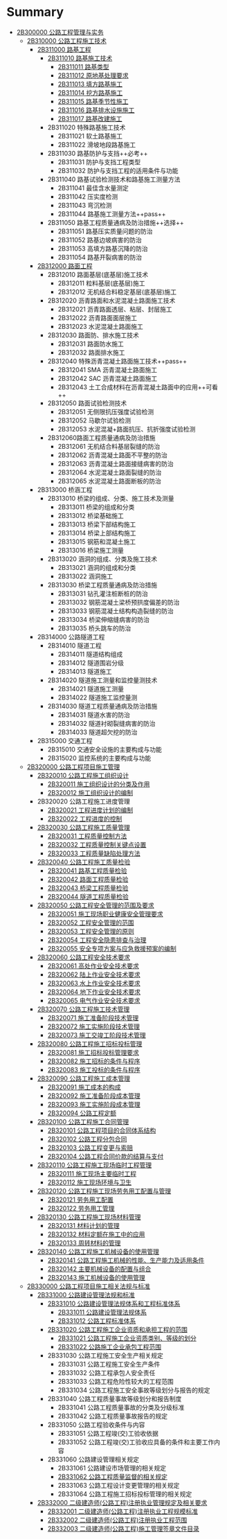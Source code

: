 # Summary

* [2B300000 公路工程管理与实务](README.md)
  * [2B310000 公路工程施工技术](2B310000/README.md)
    * [2B311000 路基工程](2B310000/2B311000.md)
      * [2B311010 路基施工技术](2B310000/2B311010.md)
        * [2B311011 路基类型](2B310000/2B311010/2b311011-lu-ji-lei-xing.md)
        * [2B311012 原地基处理要求](2B310000/2B311010/2b311012-yuan-di-ji-chu-li-yao-qiu.md)
        * [2B311013 填方路基施工](2B310000/2B311010/2b311013-tian-fang-lu-ji-shi-gong.md)
        * [2B311014 挖方路基施工](2B310000/2B311010/2b311014-wa-fang-lu-ji-shi-gong.md)
        * [2B311015 路基季节性施工](2B310000/2B311010/2b311015-lu-ji-ji-jie-xing-shi-gong.md)
        * [2B311016 路基排水设施施工](2B310000/2B311010/2b311016-lu-ji-pai-shui-she-shi-shi-gong.md)
        * [2B311017 路基改建施工](2B310000/2B311010/2b311017-lu-ji-gai-jian-shi-gong.md)
      * 2B311020 特殊路基施工技术
        * 2B311021 软土路基施工
        * 2B311022 滑坡地段路基施工
      * 2B311030 路基防护与支挡++必考++
        * 2B311031 防护与支挡工程类型
        * 2B311032 防护与支挡工程的适用条件与功能
      * 2B311040 路基试验检测技术和路基施工测量方法
        * 2B311041 最佳含水量测定
        * 2B311042 压实度检测
        * 2B311043 弯沉检测
        * 2B311044 路基施工测量方法++pass++
      * 2B311050 路基工程质量通病及防治措施++选择++
        * 2B311051 路基压实质量问题的防治
        * 2B311052 路基边坡病害的防治
        * 2B311053 高填方路基沉降的防治
        * 2B311054 路基开裂病害的防治
    * [2B312000 路面工程](2B310000/)
      * 2B312010 路面基层\(底基层\)施工技术
        * 2B312011 粒料基层\(底基层\)施工
        * 2B312012 无机结合料稳定基层\(底基层\)施工
      * 2B312020 沥青路面和水泥混凝土路面施工技术
        * 2B312021 沥青路面透层、粘层、封层施工
        * 2B312022 沥青路面面层施工
        * 2B312023 水泥混凝土路面施工
      * 2B312030 路面防、排水施工技术
        * 2B312031 路面防水施工
        * 2B312032 路面排水施工
      * 2B312040 特殊沥青混凝土路面施工技术++pass++
        * 2B312041 SMA 沥青混凝土路面施工
        * 2B312042 SAC 沥青混凝土路面施工
        * 2B312043 土工合成材料在沥青混凝土路面中的应用++可看++
      * 2B312050 路面试验检测技术
        * 2B312051 无侧限抗压强度试验检测
        * 2B312052 马歇尔试验检测
        * 2B312053 水泥混凝+路面抗压、抗折强度试验检测
      * 2B312060路面工程质量通病及防治措施
        * 2B312061 无机结合料基层裂缝的防治
        * 2B312062 沥青混凝土路面不平整的防治
        * 2B312063 沥青混凝土路面接缝病害的防治
        * 2B312064 水泥混凝土路面裂缝的防治
        * 2B312065 水泥混凝土路面断板的防治
    * 2B313000 桥涵工程
      * 2B313010 桥梁的组成、分类、施工技术及测量
        * 2B313011 桥梁的组成和分类
        * 2B313012 桥梁基础施工
        * 2B313013 桥梁下部结构施工
        * 2B313014 桥梁上部结构施工
        * 2B313015 钢筋和混凝土施工
        * 2B313016 桥梁施工测量
      * 2B313020 涵洞的组成、分类及施工技术
        * 2B313021 涵洞的组成和分类
        * 2B313022 涵洞施工
      * 2B313030 桥梁工程质量通病及防治措施
        * 2B313031 钻孔灌注桩断桩的防治
        * 2B313032 钢筋混凝土梁桥预拱度偏差的防治
        * 2B313033 钢筋混凝土结构构造裂缝的防治
        * 2B313034 桥梁伸缩缝病害的防治
        * 2B313035 桥头跳车的防治
    * 2B314000 公路隧道工程
      * 2B314010 隧道工程
        * 2B314011 隧道结构组成
        * 2B314012 隧道围岩分级
        * 2B314013 隧道施工
      * 2B314020 隧道施工测量和监控量测技术
        * 2B314021 隧道施工测量
        * 2B314022 隧道施工监控量测
      * 2B314030 隧道工程质量通病及防治措施
        * 2B314031 隧道水害的防治
        * 2B314032 隧道衬砌裂缝病害的防治
        * 2B314033 隧道超欠挖的防治
    * 2B315000 交通工程
      * 2B315010 交通安全设施的主要构成与功能
      * 2B315020 监控系统的主要构成与功能
  * [2B320000 公路工程项目施工管理](2B320000/README.md)
    * [2B320010 公路工程施工组织设计](2B320000/2b320010-gong-lu-gong-cheng-shi-gong-zu-zhi-she-ji.md)
      * [2B320011 施工组织设计的分类及作用](2B320000/2b320011-shi-gong-zu-zhi-she-ji-de-fen-lei-ji-zuo-yong.md)
      * [2B320012 施工组织设计的编制](2B320000/2b320012-shi-gong-zu-zhi-she-ji-de-bian-zhi.md)
    * 2B320020 公路工程施工进度管理
      * [2B320021 工程进度计划的编制](2B320000/2b320021-gong-cheng-jin-du-ji-hua-de-bian-zhi.md)
      * [2B320022 工程进度的控制](2B320000/2b320022-gong-cheng-jin-du-de-kong-zhi.md)
    * [2B320030 公路工程施工质量管理](2B320000/2b320030-gong-lu-gong-cheng-shi-gong-zhi-liang-guan-li.md)
      * [2B320031 工程质量控制方法](2B320000/2b320031-gong-cheng-zhi-liang-kong-zhi-fang-fa.md)
      * [2B320032 工程质量控制关键点设置](2B320000/2b320032-gong-cheng-zhi-liang-kong-zhi-guan-jian-dian-she-zhi.md)
      * [2B320033 工程质量缺陷处理方法](2B320000/2b320033-gong-cheng-zhi-liang-que-xian-chu-li-fang-fa.md)
    * [2B320040 公路工程施工质量检验](2B320000/2b320040-gong-lu-gong-cheng-shi-gong-zhi-liang-jian-yan.md)
      * [2B320041 路基工程质量检验](2B320000/2b320041-lu-ji-gong-cheng-zhi-liang-jian-yan.md)
      * [2B320042 路面工程质量检验](2B320000/2b320042-lu-mian-gong-cheng-zhi-liang-jian-yan.md)
      * [2B320043 桥梁工程质量检验](2B320000/2b320043-qiao-liang-gong-cheng-zhi-liang-jian-yan.md)
      * [2B320044 隧道工程质量检验](2B320000/2b320044-sui-dao-gong-cheng-zhi-liang-jian-yan.md)
    * [2B320050 公路工程安全管理的范围及要求](2B320000/2b320050-gong-lu-gong-cheng-an-quan-guan-li-de-fan-wei-ji-yao-qiu.md)
      * [2B320051 施工现场职业健康安全管理要求](2B320000/2b320050-gong-lu-gong-cheng-an-quan-guan-li-de-fan-wei-ji-yao-qiu/2b320051-shi-gong-xian-chang-zhi-ye-jian-kang-an-quan-guan-li-yao-qiu.md)
      * [2B320052 工程安全管理的范围](2B320000/2b320050-gong-lu-gong-cheng-an-quan-guan-li-de-fan-wei-ji-yao-qiu/2b320052-gong-cheng-an-quan-guan-li-de-fan-wei.md)
      * [2B320053 工程安全管理的原则](2B320000/2b320050-gong-lu-gong-cheng-an-quan-guan-li-de-fan-wei-ji-yao-qiu/2b320053-gong-cheng-an-quan-guan-li-de-yuan-ze.md)
      * [2B320054 工程安全隐患排查与治理](2B320000/2b320050-gong-lu-gong-cheng-an-quan-guan-li-de-fan-wei-ji-yao-qiu/2b320054-gong-cheng-an-quan-yin-huan-pai-cha-yu-zhi-li.md)
      * [2B320055 安全专项方案与应急救援预案的编制](2B320000/2b320050-gong-lu-gong-cheng-an-quan-guan-li-de-fan-wei-ji-yao-qiu/2b320055-an-quan-zhuan-xiang-fang-an-yu-ying-ji-jiu-yuan-yu-an-de-bian-zhi.md)
    * [2B320060 公路工程安全技术要求](2B320000/2b320060-gong-lu-gong-cheng-an-quan-ji-zhu-yao-qiu.md)
      * [2B320061 高处作业安全技术要求](2B320000/2b320060-gong-lu-gong-cheng-an-quan-ji-zhu-yao-qiu/2b320061-gao-chu-zuo-ye-an-quan-ji-zhu-yao-qiu.md)
      * [2B320062 陆上作业安全技术要求](2B320000/2b320060-gong-lu-gong-cheng-an-quan-ji-zhu-yao-qiu/2b320062-lu-shang-zuo-ye-an-quan-ji-zhu-yao-qiu.md)
      * [2B320063 水上作业安全技术要求](2B320000/2b320060-gong-lu-gong-cheng-an-quan-ji-zhu-yao-qiu/2b320063-shui-shang-zuo-ye-an-quan-ji-zhu-yao-qiu.md)
      * [2B320064 地下作业安全技术要求](2B320000/2b320060-gong-lu-gong-cheng-an-quan-ji-zhu-yao-qiu/2b320064-di-xia-zuo-ye-an-quan-ji-zhu-yao-qiu.md)
      * [2B320065 电气作业安全技术要求](2B320000/2b320060-gong-lu-gong-cheng-an-quan-ji-zhu-yao-qiu/2b320065-dian-qi-zuo-ye-an-quan-ji-zhu-yao-qiu.md)
    * [2B320070 公路工程施工技术管理](2B320000/2b320070-gong-lu-gong-cheng-shi-gong-ji-zhu-guan-li.md)
      * [2B320071 施工准备阶段技术管理](2B320000/2b320070-gong-lu-gong-cheng-shi-gong-ji-zhu-guan-li/2b320071-shi-gong-zhun-bei-jie-duan-ji-zhu-guan-li.md)
      * [2B320072 施工实施阶段技术管理](2B320000/2b320070-gong-lu-gong-cheng-shi-gong-ji-zhu-guan-li/2b320072-shi-gong-shi-shi-jie-duan-ji-zhu-guan-li.md)
      * [2B320073 施工交竣工阶段技术管理](2B320000/2b320070-gong-lu-gong-cheng-shi-gong-ji-zhu-guan-li/2b320073-shi-gong-jiao-jun-gong-jie-duan-ji-zhu-guan-li.md)
    * [2B320080 公路工程施工招标投标管理](2B320000/2b320080-gong-lu-gong-cheng-shi-gong-zhao-biao-tou-biao-guan-li.md)
      * [2B320081 施工招标投标管理要求](2B320000/2b320080-gong-lu-gong-cheng-shi-gong-zhao-biao-tou-biao-guan-li/2b320081-shi-gong-zhao-biao-tou-biao-guan-li-yao-qiu.md)
      * [2B320082 施工招标的条件与程序](2B320000/2b320080-gong-lu-gong-cheng-shi-gong-zhao-biao-tou-biao-guan-li/2b320082-shi-gong-zhao-biao-de-tiao-jian-yu-cheng-xu.md)
      * [2B320083 施工投标的条件与程序](2B320000/2b320080-gong-lu-gong-cheng-shi-gong-zhao-biao-tou-biao-guan-li/2b320083-shi-gong-tou-biao-de-tiao-jian-yu-cheng-xu.md)
    * [2B320090 公路工程施工成本管理](2B320000/2b320090-gong-lu-gong-cheng-shi-gong-cheng-ben-guan-li.md)
      * [2B320091 施工成本的构成](2B320000/2b320090-gong-lu-gong-cheng-shi-gong-cheng-ben-guan-li/2b320091-shi-gong-cheng-ben-de-gou-cheng.md)
      * [2B320092 施工准备阶段成本管理](2B320000/2b320090-gong-lu-gong-cheng-shi-gong-cheng-ben-guan-li/2b320092-shi-gong-zhun-bei-jie-duan-cheng-ben-guan-li.md)
      * [2B320093 施工实施阶段成本管理](2B320000/2b320090-gong-lu-gong-cheng-shi-gong-cheng-ben-guan-li/2b320093-shi-gong-shi-shi-jie-duan-cheng-ben-guan-li.md)
      * [2B320094 公路工程定额](2B320000/2b320090-gong-lu-gong-cheng-shi-gong-cheng-ben-guan-li/2b320094-gong-lu-gong-cheng-ding-e.md)
    * [2B320100 公路工程施工合同管理](2B320000/2b320100-gong-lu-gong-cheng-shi-gong-he-tong-guan-li.md)
      * [2B320101 公路工程项目的合同体系结构](2B320000/2b320100-gong-lu-gong-cheng-shi-gong-he-tong-guan-li/2b320101-gong-lu-gong-cheng-xiang-mu-de-he-tong-ti-xi-jie-gou.md)
      * [2B320102 公路工程分包合同](2B320000/2b320100-gong-lu-gong-cheng-shi-gong-he-tong-guan-li/2b320102-gong-lu-gong-cheng-fen-bao-he-tong.md)
      * [2B320103 公路工程变更与索赔](2B320000/2b320100-gong-lu-gong-cheng-shi-gong-he-tong-guan-li/2b320103-gong-lu-gong-cheng-bian-geng-yu-suo-pei.md)
      * [2B320104 公路工程合同价款的结算与支付](2B320000/2b320100-gong-lu-gong-cheng-shi-gong-he-tong-guan-li/2b320104-gong-lu-gong-cheng-he-tong-jia-kuan-de-jie-suan-yu-zhi-fu.md)
    * [2B320110 公路工程施工现场临时工程管理](2B320000/2b320110-gong-lu-gong-cheng-shi-gong-xian-chang-lin-shi-gong-cheng-guan-li.md)
      * [2B320111 施工现场主要临时工程](2B320000/2b320110-gong-lu-gong-cheng-shi-gong-xian-chang-lin-shi-gong-cheng-guan-li/2b320111-shi-gong-xian-chang-zhu-yao-lin-shi-gong-cheng.md)
      * [2B320112 施工现场环境与卫生](2B320000/2b320110-gong-lu-gong-cheng-shi-gong-xian-chang-lin-shi-gong-cheng-guan-li/2b320112-shi-gong-xian-chang-huan-jing-yu-wei-sheng.md)
    * [2B320120 公路工程施工现场劳务用工配置与管理](2B320000/2b320120-gong-lu-gong-cheng-shi-gong-xian-chang-lao-wu-yong-gong-pei-zhi-yu-guan-li.md)
      * [2B320121 劳务用工配置](2B320000/2b320120-gong-lu-gong-cheng-shi-gong-xian-chang-lao-wu-yong-gong-pei-zhi-yu-guan-li/2b320121-lao-wu-yong-gong-pei-zhi.md)
      * [2B320122 劳务用工管理](2B320000/2b320120-gong-lu-gong-cheng-shi-gong-xian-chang-lao-wu-yong-gong-pei-zhi-yu-guan-li/2b320122-lao-wu-yong-gong-guan-li.md)
    * [2B320130 公路工程施工现场材料管理](2B320000/2b320130-gong-lu-gong-cheng-shi-gong-xian-chang-cai-liao-guan-li.md)
      * [2B320131 材料计划的管理](2B320000/2b320130-gong-lu-gong-cheng-shi-gong-xian-chang-cai-liao-guan-li/2b320131-cai-liao-ji-hua-de-guan-li.md)
      * [2B320132 材料定额在施工中的应用](2B320000/2b320130-gong-lu-gong-cheng-shi-gong-xian-chang-cai-liao-guan-li/2b320132-cai-liao-ding-e-zai-shi-gong-zhong-de-ying-yong.md)
      * [2B320133 周转材料的管理](2B320000/2b320130-gong-lu-gong-cheng-shi-gong-xian-chang-cai-liao-guan-li/2b320133-zhou-zhuan-cai-liao-de-guan-li.md)
    * [2B320140 公路工程施工机械设备的使用管理](2B320000/2b320140-gong-lu-gong-cheng-shi-gong-ji-xie-she-bei-de-shi-yong-guan-li.md)
      * [2B320141 公路工程施工机械的性能、生产能力及适用条件](2B320000/2b320140-gong-lu-gong-cheng-shi-gong-ji-xie-she-bei-de-shi-yong-guan-li/2b320141-gong-lu-gong-cheng-shi-gong-ji-xie-de-xing-neng-3001-sheng-chan-neng-li-ji-shi-yong-tiao-jian.md)
      * [2B320142 主要机械设备的配置与组合](2B320000/2b320140-gong-lu-gong-cheng-shi-gong-ji-xie-she-bei-de-shi-yong-guan-li/2b320142-zhu-yao-ji-xie-she-bei-de-pei-zhi-yu-zu-he.md)
      * [2B320143 施工机械设备的使用管理](2B320000/2b320140-gong-lu-gong-cheng-shi-gong-ji-xie-she-bei-de-shi-yong-guan-li/2b320143-shi-gong-ji-xie-she-bei-de-shi-yong-guan-li.md)
  * [2B330000 公路工程项目施工相关法规与标准](2B330000/README.md)
    * [2B331000 公路建设管理法规和标准](2B330000/2b331000-gong-lu-jian-she-guan-li-fa-gui-he-biao-zhun.md)
      * [2B331010 公路建设管理法规体系和工程标准体系](2B330000/2b331000-gong-lu-jian-she-guan-li-fa-gui-he-biao-zhun/2b331010-gong-lu-jian-she-guan-li-fa-gui-ti-xi-he-gong-cheng-biao-zhun-ti-xi.md)
        * [2B331011 公路建设管理法规体系](2B330000/2b331000-gong-lu-jian-she-guan-li-fa-gui-he-biao-zhun/2b331010-gong-lu-jian-she-guan-li-fa-gui-ti-xi-he-gong-cheng-biao-zhun-ti-xi/2b331011-gong-lu-jian-she-guan-li-fa-gui-ti-xi.md)
        * [2B331012 公路工程标准体系](2B330000/2b331000-gong-lu-jian-she-guan-li-fa-gui-he-biao-zhun/2b331010-gong-lu-jian-she-guan-li-fa-gui-ti-xi-he-gong-cheng-biao-zhun-ti-xi/2b331012-gong-lu-gong-cheng-biao-zhun-ti-xi.md)
      * [2B331020 公路工程施工企业资质和承担工程的范围](2B330000/2b331000-gong-lu-jian-she-guan-li-fa-gui-he-biao-zhun/2b331020-gong-lu-gong-cheng-shi-gong-qi-ye-zi-zhi-he-cheng-dan-gong-cheng-de-fan-wei.md)
        * [2B331021 公路工程施工企业资质类别、等级的划分](2B330000/2b331000-gong-lu-jian-she-guan-li-fa-gui-he-biao-zhun/2b331020-gong-lu-gong-cheng-shi-gong-qi-ye-zi-zhi-he-cheng-dan-gong-cheng-de-fan-wei/2b331021-gong-lu-gong-cheng-shi-gong-qi-ye-zi-zhi-lei-bie-3001-deng-ji-de-hua-fen.md)
        * [2B331022 公路施工企业承包工程范围](2B330000/2b331000-gong-lu-jian-she-guan-li-fa-gui-he-biao-zhun/2b331020-gong-lu-gong-cheng-shi-gong-qi-ye-zi-zhi-he-cheng-dan-gong-cheng-de-fan-wei/2b331022-gong-lu-shi-gong-qi-ye-cheng-bao-gong-cheng-fan-wei.md)
      * 2B331030 公路工程施工安全生产相关规定
        * 2B331031 公路工程施工安全生产条件
        * 2B331032 公路工程承包人安全责任
        * 2B331033 公路工程危险性较大的工程范围
        * 2B331034 公路工程施工安全事故等级划分与报告的规定
      * 2B331040 公路工程质量事故等级划分和报告制度
        * 2B331041 公路工程质量事故的分类及分级标准
        * 2B331042 公路工程质量事故报告的规定
      * 2B331050 公路工程验收条件与内容
        * 2B331051 公路工程竣\(交\)工验收依据
        * 2B331052 公路工程竣\(交\)工验收应具备的条件和主要工作内容
      * 2B331060 公路建设管理相关规定
        * 2B331061 公路建设市场管理的相关规定
        * [2B331062 公路工程质量监督的相关规定](2B330000/2b331000-gong-lu-jian-she-guan-li-fa-gui-he-biao-zhun/2b331062-gong-lu-gong-cheng-zhi-liang-jian-du-de-xiang-guan-gui-ding.md)
        * 2B331063 公路工程设计变更管理的相关规定
        * 2B331064 公路工程施工招标投标管理的相关规定
    * [2B332000 二级建造师\(公路工程\)注册执业管理规定及相关要求](2B330000/2b332000-er-ji-jian-zao-5e0828-gong-lu-gong-7a0b29-zhu-ce-zhi-ye-guan-li-gui-ding-ji-xiang-guan-yao-qiu.md)
      * [2B332001 二级建造师\(公路工程\)注册执业工程规模标准](2B330000/2b332000-er-ji-jian-zao-5e0828-gong-lu-gong-7a0b29-zhu-ce-zhi-ye-guan-li-gui-ding-ji-xiang-guan-yao-qiu/2b332001-er-ji-jian-zao-5e0828-gong-lu-gong-7a0b29-zhu-ce-zhi-ye-gong-cheng-gui-mo-biao-zhun.md)
      * [2B332002 二级建造师\(公路工程\)注册执业工程范围](2B330000/2b332000-er-ji-jian-zao-5e0828-gong-lu-gong-7a0b29-zhu-ce-zhi-ye-guan-li-gui-ding-ji-xiang-guan-yao-qiu/2b332002-er-ji-jian-zao-5e0828-gong-lu-gong-7a0b29-zhu-ce-zhi-ye-gong-cheng-fan-wei.md)
      * [2B332003 二级建造师\(公路工程\)施工管理签章文件目录](2B330000/2b332000-er-ji-jian-zao-5e0828-gong-lu-gong-7a0b29-zhu-ce-zhi-ye-guan-li-gui-ding-ji-xiang-guan-yao-qiu/2b332003-er-ji-jian-zao-5e0828-gong-lu-gong-7a0b29-shi-gong-guan-li-qian-zhang-wen-jian-mu-lu.md)

